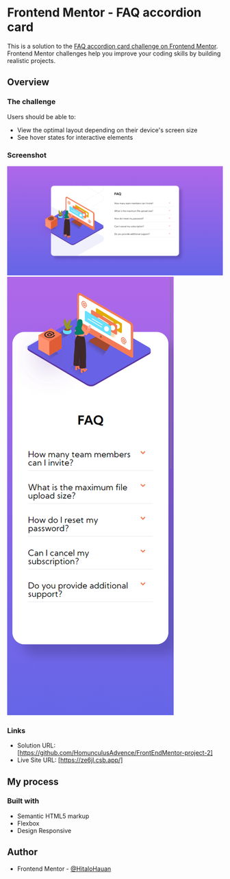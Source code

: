# Frontend Mentor - FAQ accordion card

This is a solution to the [FAQ accordion card challenge on Frontend Mentor](https://www.frontendmentor.io/challenges/3column-preview-card-component-pH92eAR2-). Frontend Mentor challenges help you improve your coding skills by building realistic projects.

## Overview

### The challenge

Users should be able to:

- View the optimal layout depending on their device's screen size
- See hover states for interactive elements

### Screenshot

![](/screenshot.jpg)
![](./screenshot2.jpg)


### Links

- Solution URL: [https://github.com/HomunculusAdvence/FrontEndMentor-project-2]
- Live Site URL: [https://ze6jl.csb.app/]

## My process

### Built with

- Semantic HTML5 markup
- Flexbox
- Design Responsive

## Author

- Frontend Mentor - [@HitaloHauan](https://www.frontendmentor.io/profile/HomunculusAdvence)